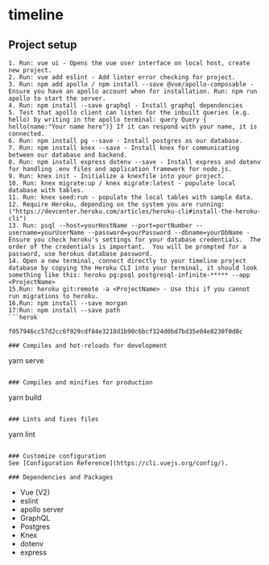 # timeline

## Project setup
```
1. Run: vue ui - Opens the vue user interface on local host, create new project.
2. Run: vue add eslint - Add linter error checking for project.
3. Run: npm add apollo / npm install --save @vue/apollo-composable - Ensure you have an apollo account when for installation. Run: npm run apollo to start the server.
4. Run: npm install --save graphql - Install graphql dependencies
5. Test that apollo client can listen for the inbuilt queries (e.g. hello) by writing in the apollo terminal: query Query { hello(name:"Your name here")} If it can respond with your name, it is connected.
6. Run: npm install pg --save - Install postgres as our database.
7. Run: npm install knex --save - Install knex for communicating between our database and backend.
8. Run: npm install express dotenv --save - Install express and dotenv for handling .env files and application framework for node.js.
9. Run: knex init - Initialize a knexfile into your project.
10. Run: knex migrate:up / knex migrate:latest - populate local database with tables.
11. Run: knex seed:run - populate the local tables with sample data.
12. Require Heroku, depending on the system you are running: ("https://devcenter.heroku.com/articles/heroku-cli#install-the-heroku-cli")
13. Run: psql --host=yourHostName --port=portNumber --username=yourUserName --password=yourPassword --dbname=yourDbName - Ensure you check heroku's settings for your database credentials.  The order of the credentials is important.  You will be prompted for a password, use herokus database password.
14. Open a new terminal, connect directly to your timeline project database by copying the Heroku CLI into your terminal, it should look something like this: heroku pg:psql postgresql-infinite-***** --app <ProjectName>
15.Run: heroku git:remote -a <ProjectName> - Use this if you cannot run migrations to heroku.
16.Run: npm install --save morgan
17:Run: npm install --save path
```herok

f057946cc57d2cc6f929cdf84e3218d1b90c6bcf324d0bd7bd35e04e8230f0d0c

### Compiles and hot-reloads for development
```
yarn serve
```

### Compiles and minifies for production
```
yarn build
```

### Lints and fixes files
```
yarn lint
```

### Customize configuration
See [Configuration Reference](https://cli.vuejs.org/config/).

### Dependencies and Packages
```
- Vue (V2)
- eslint
- apollo server
- GraphQL
- Postgres
- Knex
- dotenv
- express
```
